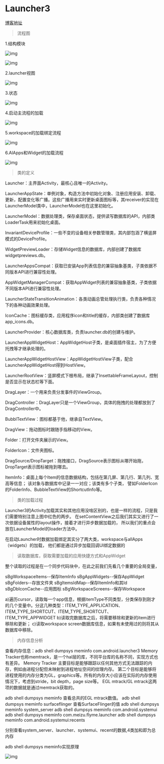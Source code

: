 Launcher3
=========
[博客地址](http://blog.csdn.net/dingfengnupt88/article/details/51800057?locationNum=15)

>流程图

1.结构模块

![img](https://github.com/haohz1987/Launcher3_android_4_4/blob/modify/img/1.1%E7%BB%93%E6%9E%84%E6%A8%A1%E5%9D%97_launcher3.png)

![img](https://github.com/haohz1987/Launcher3_android_4_4/blob/modify/img/1.2%E5%9F%BA%E6%9C%AC%E7%BB%93%E6%9E%84_launcher3.png)

2.launcher视图

![img](https://github.com/haohz1987/Launcher3_android_4_4/blob/modify/img/2%E8%A7%86%E5%9B%BE_launcher3.png)

3.状态

![img](https://github.com/haohz1987/Launcher3_android_4_4/blob/modify/img/3%E7%8A%B6%E6%80%81_launcher3.png)

4.启动主流程的加载

![img](https://github.com/haohz1987/Launcher3_android_4_4/blob/modify/img/4launcher%E5%90%AF%E5%8A%A8%E4%B8%BB%E6%B5%81%E7%A8%8B%E7%9A%84%E5%8A%A0%E8%BD%BD_launcher3.png)

5.workspace的加载绑定流程

![img](https://github.com/haohz1987/Launcher3_android_4_4/blob/modify/img/5workspace%E7%9A%84%E5%8A%A0%E8%BD%BD%E7%BB%91%E5%AE%9A%E6%B5%81%E7%A8%8B_launcher3.png)

6.AlApps和Widget的加载流程

![img](https://github.com/haohz1987/Launcher3_android_4_4/blob/modify/img/6AllApps%E5%92%8CWidget%E7%9A%84%E5%8A%A0%E8%BD%BD%E6%B5%81%E7%A8%8B_launcher3.png)

>类的定义

Launcher：主界面Activity，最核心且唯一的Activity。

LauncherAppState：单例对象，构造方法中初始化对象、注册应用安装、卸载、更新，配置变化等广播。这些广播用来实时更新桌面图标等，其receiver的实现在LauncherModel类中，LauncherModel也在这里初始化。

LauncherModel：数据处理类，保存桌面状态，提供读写数据库的API，内部类LoaderTask用来初始化桌面。

InvariantDeviceProfile：一些不变的设备相关参数管理类，其内部包涵了横竖屏模式的DeviceProfile。

WidgetPreviewLoader：存储Widget信息的数据库，内部创建了数据库widgetpreviews.db。

LauncherAppsCompat：获取已安装App列表信息的兼容抽象基类，子类依据不同版本API进行兼容性处理。

AppWidgetManagerCompat：获取AppWidget列表的兼容抽象基类，子类依据不同版本API进行兼容性处理。

LauncherStateTransitionAnimation：各类动画总管处理执行类，负责各种情况下的各种动画效果处理。

IconCache：图标缓存类，应用程序icon和title的缓存，内部类创建了数据库app_icons.db。

LauncherProvider：核心数据库类，负责launcher.db的创建与维护。

LauncherAppWidgetHost：AppWidgetHost子类，是桌面插件宿主，为了方便托拽等才继承处理的。

LauncherAppWidgetHostView：AppWidgetHostView子类，配合LauncherAppWidgetHost得到HostView。

LauncherRootView：竖屏模式下根布局，继承了InsettableFrameLayout，控制是否显示在状态栏等下面。

DragLayer：一个用来负责分发事件的ViewGroup。

DragController：DragLayer只是一个ViewGroup，具体的拖拽的处理都放到了DragController中。

BubblTextView：图标都基于他，继承自TextView。

DragView：拖动图标时跟随手指移动的View。

Folder：打开文件夹展示的View。

FolderIcon：文件夹图标。

DragSource/DropTarget：拖拽接口，DragSource表示图标从哪开始拖，DropTarget表示图标被拖到哪去。


ItemInfo：桌面上每个Item的信息数据结构，包括在第几屏、第几行、第几列、宽高等信息；
该对象与数据库中记录一一对应；该类有多个子类，
譬如FolderIcon的FolderInfo、BubbleTextView的ShortcutInfo等。

>类的加载过程

Launcher3的Activity加载其实和其他应用没啥区别的，也是一样的流程，只是我们需要特别注意上图中红色的两步。
在setContentView之后我们其实又进行了一次依据设备属性的layout操作，接着才进行异步数据加载的，
所以我们的重点会放在LauncherModel的loader方法中。

在启动Launcher时数据加载绑定其实分了两大类，workspace与allApps（widgets）的加载，
他们都是通过异步加载回调UI绑定数据的

>读取数据库，获取需要加载的应用快捷方式和AppWidget

 整个读取的过程是在一个同步代码块中，在此之前我们先看几个重要的全局变量，

  sBgWorkspaceItems--保存ItemInfo
  sBgAppWidgets--保存AppWidget
  sBgFolders--存放文件夹
  sBgItemsIdMap--保存ItemInfo和其Id
  sBgDbIconCache--应用图标
  sBgWorkspaceScreens--保存Workspace

  a)遍历cursor，读取每一个app信息，根据itemType不同类型，分类保存到刚才的几个变量中。分这几种类型：ITEM_TYPE_APPLICATION、ITEM_TYPE_SHORTCUT、ITEM_TYPE_SHORTCUT、ITEM_TYPE_APPWIDGET
  b)读取完数据库之后，将需要移除和更新的item进行移除和更新；
  c)读取workspace screen数据库信息，如果有未使用过的则将其从数据库中移除。

>内存信息分析

查看内存信息：adb shell dumpsys meminfo com.android.launcher3
Memory Tracker也称memtrack，是一个hal层的库，不同平台库的名称不同，实现方式也有差异。
Memory Tracker 主要目标是能够跟踪以任何其他方式无法跟踪的内存，例如由进程分配但未映射到进程地址空间的纹理内存。
第二个目标是能够将进程使用的内存分类为GL，graphics等。所有的内存大小应该在实际的内存使用情况下，考虑到stride，bit depth，page size等。
EGL mtrack/GL mtrack这两项的数据就是通过memtrack获取的。

adb shell dumpsys meminfo 查看总共的EGL mtrack数值。
adb shell dumpsys meminfo surfaceflinger 查看SurfaceFlinger的值
adb shell dumpsys meminfo system_server
adb shell dumpsys meminfo com.android.systemui
adb shell dumpsys meminfo com.meizu.flyme.launcher
adb shell dumpsys meminfo com.android.systemui:recents

分别查看system_server、launcher、systemui、recent的数据,4类加和即为总内存

adb shell dumpsys meminfo实现原理

![img](https://github.com/haohz1987/Launcher3_android_4_4/blob/modify/img/7adb%20shell%20dumpsys%20meminfo%E5%AE%9E%E7%8E%B0%E5%8E%9F%E7%90%86.png)

